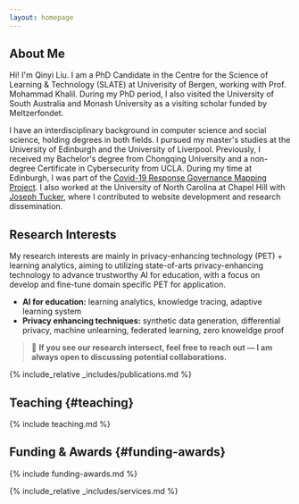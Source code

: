 ```yaml
---
layout: homepage
---
```


## About Me

Hi! I'm Qinyi Liu. I am a PhD Candidate in the Centre for the Science of Learning & Technology (SLATE) at Univerisity of Bergen, working with Prof. Mohammad Khalil. During my PhD period, I also visited the University of South Australia and Monash University as a visiting scholar funded by Meltzerfondet. 


I have an interdisciplinary background in computer science and social science, holding degrees in both fields. I pursued my master's studies at the University of Edinburgh and the University of Liverpool. Previously, I received my Bachelor's degree from Chongqing University and a non-degree Certificate in Cybersecurity from UCLA. During my time at Edinburgh, I was part of the [Covid-19 Response Governance Mapping Project](https://efi.ed.ac.uk/covid-19-response-governance-mapping/). I also worked at the University of North Carolina at Chapel Hill with [Joseph Tucker](https://www.med.unc.edu/medicine/infdis/people/joseph-tucker-md-phd/), where I contributed to website development and research dissemination. 


## Research Interests
My research interests are mainly in privacy-enhancing technology (PET) + learning analytics, aiming to utilizing state-of-arts privacy-enhancing technology to advance trustworthy AI for education, with a focus on develop and fine-tune domain specific PET for application.

- **AI for education:** learning analytics, knowledge tracing, adaptive learning system
- **Privacy enhancing techniques:** synthetic data generation, differential privacy, machine unlearning, federated learning, zero knoweldge proof

> 🚀 **If you see our research intersect, feel free to reach out — I am always open to discussing potential collaborations.**


{% include_relative _includes/publications.md %}

## Teaching {#teaching}
{% include teaching.md %}

## Funding & Awards {#funding-awards}
{% include funding-awards.md %}

{% include_relative _includes/services.md %}
